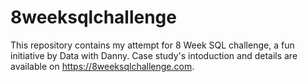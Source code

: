 # 8weeksqlchallenge
This repository contains my attempt for 8 Week SQL challenge, a fun initiative by Data with Danny. 
Case study's intoduction and details are available on https://8weeksqlchallenge.com.
